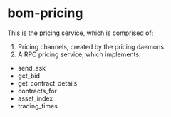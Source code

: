 # bom-pricing

This is the pricing service, which is comprised of:

1. Pricing channels, created by the pricing daemons
2. A RPC pricing service, which implements:
 * send_ask
 * get_bid
 * get_contract_details
 * contracts_for
 * asset_index
 * trading_times
